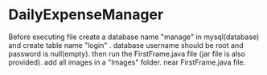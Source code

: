 # DailyExpenseManager
Before executing file create a database name "manage" in mysql(database) and create table name "login" .
database username should be root and password is null(empty).
then run the FirstFrame.java file (jar file is also provided).
add all images in a "Images" folder. near FirstFrame.java file.
